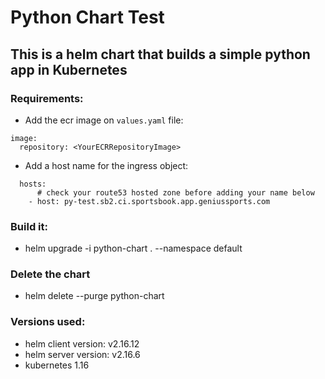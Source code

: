 # Python Chart Test

## This is a helm chart that builds a simple python app in Kubernetes

### Requirements:
* Add the ecr image on `values.yaml` file:
```
image:
  repository: <YourECRRepositoryImage>
```

* Add a host name for the ingress object:
```
  hosts:
      # check your route53 hosted zone before adding your name below
    - host: py-test.sb2.ci.sportsbook.app.geniussports.com
```

### Build it:
* helm upgrade -i python-chart . --namespace default

### Delete the chart
* helm delete --purge python-chart

### Versions used:
* helm client version: v2.16.12
* helm server version: v2.16.6
* kubernetes 1.16
